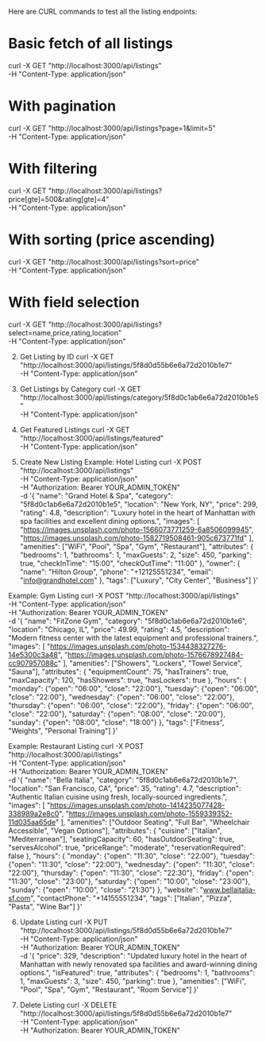 
Here are CURL commands to test all the listing endpoints:
# Basic fetch of all listings
curl -X GET "http://localhost:3000/api/listings" \
  -H "Content-Type: application/json"

# With pagination
curl -X GET "http://localhost:3000/api/listings?page=1&limit=5" \
  -H "Content-Type: application/json"

# With filtering
curl -X GET "http://localhost:3000/api/listings?price[gte]=500&rating[gte]=4" \
  -H "Content-Type: application/json"

# With sorting (price ascending)
curl -X GET "http://localhost:3000/api/listings?sort=price" \
  -H "Content-Type: application/json"

# With field selection
curl -X GET "http://localhost:3000/api/listings?select=name,price,rating,location" \
  -H "Content-Type: application/json"

2. Get Listing by ID
curl -X GET "http://localhost:3000/api/listings/5f8d0d55b6e6a72d2010b1e7" \
  -H "Content-Type: application/json"

3. Get Listings by Category
curl -X GET "http://localhost:3000/api/listings/category/5f8d0c1ab6e6a72d2010b1e5" \
  -H "Content-Type: application/json"

4. Get Featured Listings
curl -X GET "http://localhost:3000/api/listings/featured" \
  -H "Content-Type: application/json"

5. Create New Listing
Example: Hotel Listing
curl -X POST "http://localhost:3000/api/listings" \
  -H "Content-Type: application/json" \
  -H "Authorization: Bearer YOUR_ADMIN_TOKEN" \
  -d '{
    "name": "Grand Hotel & Spa",
    "category": "5f8d0c1ab6e6a72d2010b1e5",
    "location": "New York, NY",
    "price": 299,
    "rating": 4.8,
    "description": "Luxury hotel in the heart of Manhattan with spa facilities and excellent dining options.",
    "images": [
      "https://images.unsplash.com/photo-1566073771259-6a8506099945",
      "https://images.unsplash.com/photo-1582719508461-905c673771fd"
    ],
    "amenities": ["WiFi", "Pool", "Spa", "Gym", "Restaurant"],
    "attributes": {
      "bedrooms": 1,
      "bathrooms": 1,
      "maxGuests": 2,
      "size": 450,
      "parking": true,
      "checkInTime": "15:00",
      "checkOutTime": "11:00"
    },
    "owner": {
      "name": "Hilton Group",
      "phone": "+12125551234",
      "email": "info@grandhotel.com"
    },
    "tags": ["Luxury", "City Center", "Business"]
  }'

Example: Gym Listing
curl -X POST "http://localhost:3000/api/listings" \
  -H "Content-Type: application/json" \
  -H "Authorization: Bearer YOUR_ADMIN_TOKEN" \
  -d '{
    "name": "FitZone Gym",
    "category": "5f8d0c1ab6e6a72d2010b1e6",
    "location": "Chicago, IL",
    "price": 49.99,
    "rating": 4.5,
    "description": "Modern fitness center with the latest equipment and professional trainers.",
    "images": [
      "https://images.unsplash.com/photo-1534438327276-14e5300c3a48",
      "https://images.unsplash.com/photo-1576678927484-cc907957088c"
    ],
    "amenities": ["Showers", "Lockers", "Towel Service", "Sauna"],
    "attributes": {
      "equipmentCount": 75,
      "hasTrainers": true,
      "maxCapacity": 120,
      "hasShowers": true,
      "hasLockers": true
    },
    "hours": {
      "monday": {"open": "06:00", "close": "22:00"},
      "tuesday": {"open": "06:00", "close": "22:00"},
      "wednesday": {"open": "06:00", "close": "22:00"},
      "thursday": {"open": "06:00", "close": "22:00"},
      "friday": {"open": "06:00", "close": "22:00"},
      "saturday": {"open": "08:00", "close": "20:00"},
      "sunday": {"open": "08:00", "close": "18:00"}
    },
    "tags": ["Fitness", "Weights", "Personal Training"]
  }'

Example: Restaurant Listing
curl -X POST "http://localhost:3000/api/listings" \
  -H "Content-Type: application/json" \
  -H "Authorization: Bearer YOUR_ADMIN_TOKEN" \
  -d '{
    "name": "Bella Italia",
    "category": "5f8d0c1ab6e6a72d2010b1e7",
    "location": "San Francisco, CA",
    "price": 35,
    "rating": 4.7,
    "description": "Authentic Italian cuisine using fresh, locally-sourced ingredients.",
    "images": [
      "https://images.unsplash.com/photo-1414235077428-338989a2e8c0",
      "https://images.unsplash.com/photo-1559339352-11d035aa65de"
    ],
    "amenities": ["Outdoor Seating", "Full Bar", "Wheelchair Accessible", "Vegan Options"],
    "attributes": {
      "cuisine": ["Italian", "Mediterranean"],
      "seatingCapacity": 60,
      "hasOutdoorSeating": true,
      "servesAlcohol": true,
      "priceRange": "moderate",
      "reservationRequired": false
    },
    "hours": {
      "monday": {"open": "11:30", "close": "22:00"},
      "tuesday": {"open": "11:30", "close": "22:00"},
      "wednesday": {"open": "11:30", "close": "22:00"},
      "thursday": {"open": "11:30", "close": "22:30"},
      "friday": {"open": "11:30", "close": "23:00"},
      "saturday": {"open": "10:00", "close": "23:00"},
      "sunday": {"open": "10:00", "close": "21:30"}
    },
    "website": "www.bellaitalia-sf.com",
    "contactPhone": "+14155551234",
    "tags": ["Italian", "Pizza", "Pasta", "Wine Bar"]
  }'

6. Update Listing
curl -X PUT "http://localhost:3000/api/listings/5f8d0d55b6e6a72d2010b1e7" \
  -H "Content-Type: application/json" \
  -H "Authorization: Bearer YOUR_ADMIN_TOKEN" \
  -d '{
    "price": 329,
    "description": "Updated luxury hotel in the heart of Manhattan with newly renovated spa facilities and award-winning dining options.",
    "isFeatured": true,
    "attributes": {
      "bedrooms": 1,
      "bathrooms": 1,
      "maxGuests": 3,
      "size": 450,
      "parking": true
    },
    "amenities": ["WiFi", "Pool", "Spa", "Gym", "Restaurant", "Room Service"]
  }'

7. Delete Listing
curl -X DELETE "http://localhost:3000/api/listings/5f8d0d55b6e6a72d2010b1e7" \
  -H "Content-Type: application/json" \
  -H "Authorization: Bearer YOUR_ADMIN_TOKEN"